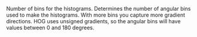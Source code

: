 Number of bins for the histograms. Determines the number of angular bins used to make the histograms. With more bins you capture more gradient directions. HOG uses unsigned gradients, so the angular bins will have values between 0 and 180 degrees.
